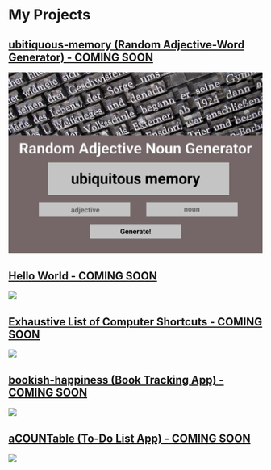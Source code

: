  <div>
    <h1 class="projects-title">My Projects</h1>
  </div>
  <div>
      <h2><a href="https://thekeylesscoder.github.io/ubitiquous-memory/">ubitiquous-memory (Random Adjective-Word Generator) - COMING SOON</a></h2>
      <img src="img/ubiqutious-memory.png">
  </div>
  <div>
      <h2><a href="https://thekeylesscoder.github.io/hello-world/">Hello World - COMING SOON</a></h2>
      <img src="https://cdn.pixabay.com/photo/2020/03/26/10/58/norway-4970080_1280.jpg">
    </div>
  <div>
      <h2><a href="https://thekeylesscoder.github.io/exhaustive-computer-shortcuts/">Exhaustive List of Computer Shortcuts - COMING SOON</a></h2>
      <img src="https://cdn.pixabay.com/photo/2020/03/26/10/58/norway-4970080_1280.jpg">
  </div>
  <div>
      <h2><a href="https://thekeylesscoder.github.io/bookish-happiness/">bookish-happiness (Book Tracking App) - COMING SOON</h2>
      <img src="https://cdn.pixabay.com/photo/2020/03/26/10/58/norway-4970080_1280.jpg">
  </div>
  <div>
      <h2><a href="https://thekeylesscoder.github.io/aCOUNTable-app/">aCOUNTable (To-Do List App) - COMING SOON</a></h2>
      <img src="https://cdn.pixabay.com/photo/2020/03/26/10/58/norway-4970080_1280.jpg">
  </div>
